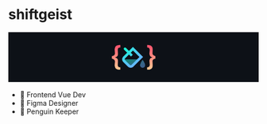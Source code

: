 # shiftgeist

![shiftgeist logo](https://raw.githubusercontent.com/shiftgeist/meta/eefdae266e6e8a1a0f2b1e4476d2e46b02253737/assets/banner.png)

- 💚 Frontend Vue Dev
- 🎨 Figma Designer
- 🐧 Penguin Keeper
